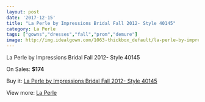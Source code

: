 ```yaml
---
layout: post
date: '2017-12-15'
title: "La Perle by Impressions Bridal Fall 2012- Style 40145"
category: La Perle
tags: ["gowns","dresses","fall","prom","demure"]
image: http://img.idealgown.com/1063-thickbox_default/la-perle-by-impressions-bridal-fall-2012-style-40145.jpg
---
```

La Perle by Impressions Bridal Fall 2012- Style 40145

On Sales: **$174**
<a href="https://www.idealgown.com/en/la-perle/480-la-perle-by-impressions-bridal-fall-2012-style-40145.html"><amp-img layout="responsive" width="600" height="600" src="//img.idealgown.com/1063-thickbox_default/la-perle-by-impressions-bridal-fall-2012-style-40145.jpg" alt="La Perle by Impressions Bridal Fall 2012- Style 40145 0" /></a>
<a href="https://www.idealgown.com/en/la-perle/480-la-perle-by-impressions-bridal-fall-2012-style-40145.html"><amp-img layout="responsive" width="600" height="600" src="//img.idealgown.com/1064-thickbox_default/la-perle-by-impressions-bridal-fall-2012-style-40145.jpg" alt="La Perle by Impressions Bridal Fall 2012- Style 40145 1" /></a>

Buy it: [La Perle by Impressions Bridal Fall 2012- Style 40145](https://www.idealgown.com/en/la-perle/480-la-perle-by-impressions-bridal-fall-2012-style-40145.html "La Perle by Impressions Bridal Fall 2012- Style 40145")

View more: [La Perle](https://www.idealgown.com/en/8-la-perle "La Perle")
